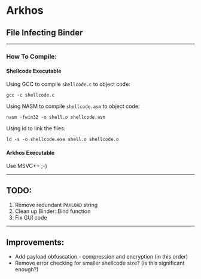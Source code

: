 # Arkhos

## File Infecting Binder

----

### How To Compile:

#### Shellcode Executable

Using GCC to compile `shellcode.c` to object code:

```
gcc -c shellcode.c
```

Using NASM to compile `shellcode.asm` to object code:

```
nasm -fwin32 -o shell.o shellcode.asm
```

Using ld to link the files:

```
ld -s -o shellcode.exe shell.o shellcode.o
```

#### Arkhos Executable

Use MSVC++ ;-)

----

## TODO:

1. Remove redundant `PAYLOAD` string
2. Clean up Binder::Bind function
3. Fix GUI code

----

## Improvements:

* Add payload obfuscation - compression and encryption (in this order)
* Remove error checking for smaller shellcode size? (is this significant enough?)